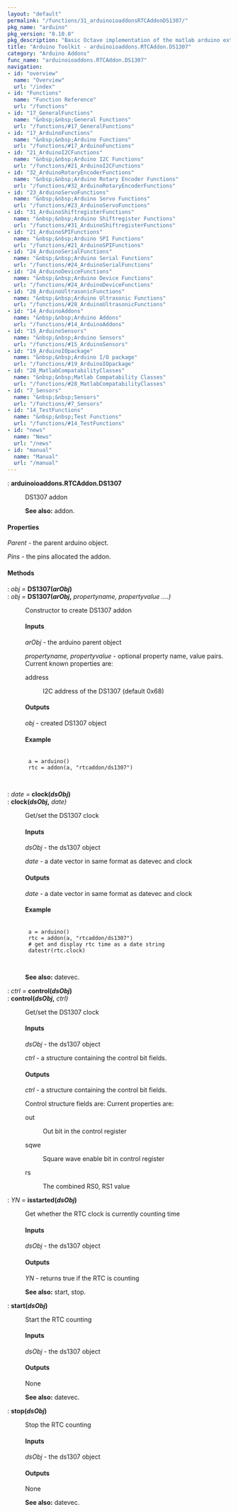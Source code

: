 ```yaml
---
layout: "default"
permalink: "/functions/31_arduinoioaddonsRTCAddonDS1307/"
pkg_name: "arduino"
pkg_version: "0.10.0"
pkg_description: "Basic Octave implementation of the matlab arduino extension,  allowing communication to a programmed arduino board to control its  hardware."
title: "Arduino Toolkit - arduinoioaddons.RTCAddon.DS1307"
category: "Arduino Addons"
func_name: "arduinoioaddons.RTCAddon.DS1307"
navigation:
- id: "overview"
  name: "Overview"
  url: "/index"
- id: "Functions"
  name: "Function Reference"
  url: "/functions"
- id: "17_GeneralFunctions"
  name: "&nbsp;&nbsp;General Functions"
  url: "/functions/#17_GeneralFunctions"
- id: "17_ArduinoFunctions"
  name: "&nbsp;&nbsp;Arduino Functions"
  url: "/functions/#17_ArduinoFunctions"
- id: "21_ArduinoI2CFunctions"
  name: "&nbsp;&nbsp;Arduino I2C Functions"
  url: "/functions/#21_ArduinoI2CFunctions"
- id: "32_ArduinoRotaryEncoderFunctions"
  name: "&nbsp;&nbsp;Arduino Rotary Encoder Functions"
  url: "/functions/#32_ArduinoRotaryEncoderFunctions"
- id: "23_ArduinoServoFunctions"
  name: "&nbsp;&nbsp;Arduino Servo Functions"
  url: "/functions/#23_ArduinoServoFunctions"
- id: "31_ArduinoShiftregisterFunctions"
  name: "&nbsp;&nbsp;Arduino Shiftregister Functions"
  url: "/functions/#31_ArduinoShiftregisterFunctions"
- id: "21_ArduinoSPIFunctions"
  name: "&nbsp;&nbsp;Arduino SPI Functions"
  url: "/functions/#21_ArduinoSPIFunctions"
- id: "24_ArduinoSerialFunctions"
  name: "&nbsp;&nbsp;Arduino Serial Functions"
  url: "/functions/#24_ArduinoSerialFunctions"
- id: "24_ArduinoDeviceFunctions"
  name: "&nbsp;&nbsp;Arduino Device Functions"
  url: "/functions/#24_ArduinoDeviceFunctions"
- id: "28_ArduinoUltrasonicFunctions"
  name: "&nbsp;&nbsp;Arduino Ultrasonic Functions"
  url: "/functions/#28_ArduinoUltrasonicFunctions"
- id: "14_ArduinoAddons"
  name: "&nbsp;&nbsp;Arduino Addons"
  url: "/functions/#14_ArduinoAddons"
- id: "15_ArduinoSensors"
  name: "&nbsp;&nbsp;Arduino Sensors"
  url: "/functions/#15_ArduinoSensors"
- id: "19_ArduinoIOpackage"
  name: "&nbsp;&nbsp;Arduino I/O package"
  url: "/functions/#19_ArduinoIOpackage"
- id: "28_MatlabCompatabilityClasses"
  name: "&nbsp;&nbsp;Matlab Compatability Classes"
  url: "/functions/#28_MatlabCompatabilityClasses"
- id: "7_Sensors"
  name: "&nbsp;&nbsp;Sensors"
  url: "/functions/#7_Sensors"
- id: "14_TestFunctions"
  name: "&nbsp;&nbsp;Test Functions"
  url: "/functions/#14_TestFunctions"
- id: "news"
  name: "News"
  url: "/news"
- id: "manual"
  name: "Manual"
  url: "/manual"
---
```

<dl class="def">
<dt id="index-arduinoioaddons_002eRTCAddon_002eDS1307"><span class="category">: </span><span><em></em> <strong>arduinoioaddons.RTCAddon.DS1307</strong><a href='#index-arduinoioaddons_002eRTCAddon_002eDS1307' class='copiable-anchor'></a></span></dt>
<dd><p>DS1307 addon
</p>

<p><strong>See also:</strong> addon.
 </p></dd></dl>

<span id="Properties"></span><h4 class="subsubheading">Properties</h4>
<p><var>Parent</var> - the parent arduino object.
</p>
<p><var>Pins</var> - the pins allocated the addon.
</p>
<span id="Methods"></span><h4 class="subheading">Methods</h4>
<dl class="def">
<dt id="index-DS1307_0028arObj_0029"><span class="category">: </span><span><em><var>obj</var> =</em> <strong>DS1307(<var>arObj</var>)</strong><a href='#index-DS1307_0028arObj_0029' class='copiable-anchor'></a></span></dt>
<dt id="index-DS1307_0028arObj_002c"><span class="category">: </span><span><em><var>obj</var> =</em> <strong>DS1307(<var>arObj</var>,</strong> <em><var>propertyname, propertyvalue</var> ....)</em><a href='#index-DS1307_0028arObj_002c' class='copiable-anchor'></a></span></dt>
<dd><p>Constructor to create DS1307 addon
 </p><span id="Inputs"></span><h4 class="subsubheading">Inputs</h4>
<p><var>arObj</var> - the arduino parent object
</p>
<p><var>propertyname, propertyvalue</var> - optional property name, value pairs.
 Current known properties are:
 </p><dl compact="compact">
<dt><span>address</span></dt>
<dd><p>I2C address of the DS1307 (default 0x68)
 </p></dd>
</dl>

<span id="Outputs"></span><h4 class="subsubheading">Outputs</h4>
<p><var>obj</var> - created DS1307 object
</p>
<span id="Example"></span><h4 class="subsubheading">Example</h4>
<div class="example">
<pre class="example"> <code>
 a = arduino()
 rtc = addon(a, &quot;rtcaddon/ds1307&quot;)
 </code>
 </pre></div>
</dd></dl>

<dl class="def">
<dt id="index-clock_0028dsObj_0029"><span class="category">: </span><span><em><var>date</var> =</em> <strong>clock(<var>dsObj</var>)</strong><a href='#index-clock_0028dsObj_0029' class='copiable-anchor'></a></span></dt>
<dt id="index-clock_0028dsObj_002c"><span class="category">: </span><span><em></em> <strong>clock(<var>dsObj</var>,</strong> <em><var>date</var>)</em><a href='#index-clock_0028dsObj_002c' class='copiable-anchor'></a></span></dt>
<dd><p>Get/set the DS1307 clock
</p>
<span id="Inputs-1"></span><h4 class="subsubheading">Inputs</h4>
<p><var>dsObj</var> - the ds1307 object
</p>
<p><var>date</var> - a date vector in same format as datevec and clock
</p>
<span id="Outputs-1"></span><h4 class="subsubheading">Outputs</h4>
<p><var>date</var> - a date vector in same format as datevec and clock
</p>
<span id="Example-1"></span><h4 class="subsubheading">Example</h4>
<div class="example">
<pre class="example"> <code>
 a = arduino()
 rtc = addon(a, &quot;rtcaddon/ds1307&quot;)
 # get and display rtc time as a date string
 datestr(rtc.clock)
 </code>
 </pre></div>

<p><strong>See also:</strong> datevec.
 </p></dd></dl>

<dl class="def">
<dt id="index-control_0028dsObj_0029"><span class="category">: </span><span><em><var>ctrl</var> =</em> <strong>control(<var>dsObj</var>)</strong><a href='#index-control_0028dsObj_0029' class='copiable-anchor'></a></span></dt>
<dt id="index-control_0028dsObj_002c"><span class="category">: </span><span><em></em> <strong>control(<var>dsObj</var>,</strong> <em><var>ctrl</var>)</em><a href='#index-control_0028dsObj_002c' class='copiable-anchor'></a></span></dt>
<dd><p>Get/set the DS1307 clock
</p>
<span id="Inputs-2"></span><h4 class="subsubheading">Inputs</h4>
<p><var>dsObj</var> - the ds1307 object
</p>
<p><var>ctrl</var> - a structure containing the control bit fields.
</p>
<span id="Outputs-2"></span><h4 class="subsubheading">Outputs</h4>
<p><var>ctrl</var> - a structure containing the control bit fields.
</p>
<p>Control structure fields are:
 Current properties are:
 </p><dl compact="compact">
<dt><span>out</span></dt>
<dd><p>Out bit in the control register
 </p></dd>
<dt><span>sqwe</span></dt>
<dd><p>Square wave enable bit in control register
 </p></dd>
<dt><span>rs</span></dt>
<dd><p>The combined RS0, RS1 value
 </p></dd>
</dl>

</dd></dl>

<dl class="def">
<dt id="index-isstarted_0028dsObj_0029"><span class="category">: </span><span><em><var>YN</var> =</em> <strong>isstarted(<var>dsObj</var>)</strong><a href='#index-isstarted_0028dsObj_0029' class='copiable-anchor'></a></span></dt>
<dd><p>Get whether the RTC clock is currently counting time
</p>
<span id="Inputs-3"></span><h4 class="subsubheading">Inputs</h4>
<p><var>dsObj</var> - the ds1307 object
</p>
<span id="Outputs-3"></span><h4 class="subsubheading">Outputs</h4>
<p><var>YN</var> - returns true if the RTC is counting
</p>

<p><strong>See also:</strong> start, stop.
 </p></dd></dl>

<dl class="def">
<dt id="index-start_0028dsObj_0029"><span class="category">: </span><span><em></em> <strong>start(<var>dsObj</var>)</strong><a href='#index-start_0028dsObj_0029' class='copiable-anchor'></a></span></dt>
<dd><p>Start the RTC counting
</p>
<span id="Inputs-4"></span><h4 class="subsubheading">Inputs</h4>
<p><var>dsObj</var> - the ds1307 object
</p>
<span id="Outputs-4"></span><h4 class="subsubheading">Outputs</h4>
<p>None
</p>

<p><strong>See also:</strong> datevec.
 </p></dd></dl>

<dl class="def">
<dt id="index-stop_0028dsObj_0029"><span class="category">: </span><span><em></em> <strong>stop(<var>dsObj</var>)</strong><a href='#index-stop_0028dsObj_0029' class='copiable-anchor'></a></span></dt>
<dd><p>Stop the RTC counting
</p>
<span id="Inputs-5"></span><h4 class="subsubheading">Inputs</h4>
<p><var>dsObj</var> - the ds1307 object
</p>
<span id="Outputs-5"></span><h4 class="subsubheading">Outputs</h4>
<p>None
</p>

<p><strong>See also:</strong> datevec.
 </p></dd></dl>
